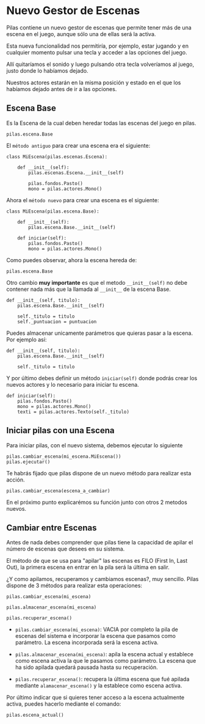 # Nuevo Gestor de Escenas

Pilas contiene un nuevo gestor de escenas que permite tener más de una
escena en el juego, aunque sólo una de ellas será la activa.

Esta nueva funcionalidad nos permitiría, por ejemplo, estar jugando y en
cualquier momento pulsar una tecla y acceder a las opciones del juego.

Allí quitaríamos el sonido y luego pulsando otra tecla volveríamos al juego,
justo donde lo habíamos dejado.

Nuestros actores estarán en la misma posición y estado en el que los habíamos
dejado antes de ir a las opciones.


## Escena Base

Es la Escena de la cual deben heredar todas las escenas del juego en pilas.

    pilas.escena.Base

El ``método antiguo`` para crear una escena era el siguiente:


    class MiEscena(pilas.escenas.Escena):

        def __init__(self):
            pilas.escenas.Escena.__init__(self)

            pilas.fondos.Pasto()
            mono = pilas.actores.Mono()


Ahora el ``método nuevo`` para crear una escena es el siguiente:


    class MiEscena(pilas.escena.Base):

        def __init__(self):
            pilas.escena.Base.__init__(self)

        def iniciar(self):
            pilas.fondos.Pasto()
            mono = pilas.actores.Mono()

Como puedes observar, ahora la escena hereda de:


    pilas.escena.Base

Otro cambio **muy importante** es que el metodo ``__init__(self)`` no debe
contener nada más que la llamada al ``__init__`` de la escena Base.


    def __init__(self, titulo):
        pilas.escena.Base.__init__(self)

        self._titulo = titulo
        self._puntuacion = puntuacion

Puedes almacenar unicamente parámetros que quieras pasar a la escena.
Por ejemplo así:


    def __init__(self, titulo):
        pilas.escena.Base.__init__(self)

        self._titulo = titulo

Y por último debes definir un método ``iniciar(self)`` donde podrás crear los
nuevos actores y lo necesario para iniciar tu escena.


    def iniciar(self):
        pilas.fondos.Pasto()
        mono = pilas.actores.Mono()
        texti = pilas.actores.Texto(self._titulo)


## Iniciar pilas con una Escena

Para iniciar pilas, con el nuevo sistema, debemos ejecutar lo siguiente

    pilas.cambiar_escena(mi_escena.MiEscena())
    pilas.ejecutar()

Te habrás fijado que pilas dispone de un nuevo método para realizar esta
acción.


    pilas.cambiar_escena(escena_a_cambiar)

En el próximo punto explicarémos su función junto con otros 2 metodos nuevos.


## Cambiar entre Escenas

Antes de nada debes comprender que pilas tiene la capacidad de apilar el número
de escenas que desees en su sistema.

El método de que se usa para "apilar" las escenas es FILO (First In, Last Out), la primera escena en
entrar en la pila será la última en salir.

¿Y como apilamos, recuperamos y cambiamos escenas?, muy sencillo.
Pilas dispone de 3 métodos para realizar esta operaciones:


    pilas.cambiar_escena(mi_escena)

    pilas.almacenar_escena(mi_escena)

    pilas.recuperar_escena()


* ``pilas.cambiar_escena(mi_escena)``: VACIA por completo la pila de escenas del sistema e incorporar la escena que pasamos como parámetro. La escena incorporada será la escena activa.

* ``pilas.almacenar_escena(mi_escena)``: apila la escena actual y establece como escena activa la que le pasamos como parámetro. La escena que ha sido apilada quedará pausada hasta su recuperación.

* ``pilas.recuperar_escena()``: recupera la última escena que fué apilada mediante ``alamacenar_escena()`` y la establece como escena activa.

Por último indicar que si quieres tener acceso a la escena actualmente activa, puedes hacerlo mediante el comando:


    pilas.escena_actual()
